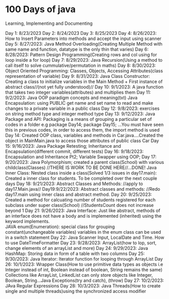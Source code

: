 # 100 Days of java

Learning, Implementing and Documenting

Day 1: 8/23/2023
Day 2: 8/24/2023
Day 3: 8/25/2023
Day 4: 8/26/2023: How to Insert Parameters into methods and accept the input using scanner
Day 5: 8/27/2023: Java Method Overloading(Creating Multiple Method with same name and function, datatype is the only thin that varies)
Day 6: 8/28/2023: Pattern Design Programming(Creating rows and col using for loop inside a for loop)
Day 7: 8/29/2023: Java Recursion(Using a method to call itself to solve cummulative/permutation in maths)
Day 8: 8/30/2023: Object Oriented Programming: Classes, Objects, Accessing Attributes(class representation of variable)
Day 9: 8/31/2023: Java Class Constructor: Creating a class to initialize variables in the Main Method + First instance of abstract class//(not yet fully understood)//
Day 10: 9/1/2023: A java function that takes two integer variables(attributes) and multiplies them
Day 11: 9/2/2023: Java OOP paradigm concepts and meaning(txt) Java Encapsulation: using PUBLIC get name and set name to read and make changes to a private variable in a public class
Day 12: 9/8/2023: exercises on string method type and integer method type
Day 13: 9/12/2023: Java Package and API: Packaging is a means of grouping a particular set of codes in a folder e.g package Day14;
package Day15; ...You must have seen this in previous codes, in order to access them, the import method is used
Day 14: Created OOP class, variables and methods in Car.java....Created the object in MainMain.java to access those attributes of public class Car
Day 15: 9/16/2023: Java Package Retesting; Inheritance and Encapsulation(different commit, different tests)
Day 16: 9/18/2023: Encapsulation and Inheritance Pt2; Variable Swapper using OOP;
Day 17: 9/20/2023: Java Polymorphism; created a parent class(School) with various childclass(Classes)
//THERE IS WORK TO BE DONE HERE//...DONE!
Java Inner Class: Nested class inside a class(Solved 1/3 issues in day17.main): Created a inner class for students. To be completed over the next couple days
Day 18: 9/21/2023: Abstract Classes and Methods:
//apply to day17.Main.java//
Day19:9/22/2023: Abstract classes and methods: //Redo day17.main using inner class and abstract method.
Day 20: 9/25/2023: Created a method for calcuating number of students registered for each subclass under super class(School)
//StudentsCount does not increase beyond 1
Day 21: 9/26/2023: Java Interface: Just like abstract, methods of an interface does not have a body and is implemented (inherited) using the keyword implements.  
JAVA enum(Enumeration): special class for grouping constant(unchangeable variables) variables in the enum class can be used in a switch statement
Day 22: Java Scanner Input, LocalDate and Time. How to use DateTimeFormatter
Day 23: 9/28/2023: ArrayList(how to lop, sort, change elements of an arrayList and more)
Day 24: 9/29/2023: Java HashMap: Storing data in form of a table with two columns
Day 25: 9/30/2023: Java Iterator: Iterator function for looping through ArrayList 
Day 26: 10/1/2023: Wrapper Class(How to use primitive data types as objects i.e Integer instead of int, Boolean instead of boolean, String remains the same) Collections like ArrayList, LinkedList can only store objects like Integer, Boolean, String...Java Exceptions(try and catch), (throw)
Day 27: 10/2/2023: JAva Regular Expressions
Day 28: 10/3/2023: Java Threads(How to create single and multiple threads)using the synchronized access modifier

